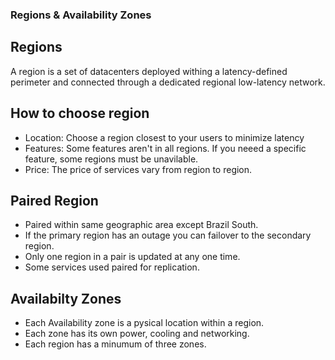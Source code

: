 ### Regions & Availability Zones

## Regions
A region is a set of datacenters deployed withing a latency-defined perimeter and connected through a dedicated regional low-latency network.

## How to choose region
  - Location: Choose a region closest to your users to minimize latency
  - Features: Some features aren't in all regions. If you neeed a specific feature, some regions must be unavilable.
  - Price: The price of services vary from region to region.

## Paired Region
  - Paired within same geographic area except Brazil South.
  - If the primary region has an outage you can failover to the secondary region.
  - Only one region in a pair is updated at any one time.
  - Some services used paired for replication.

## Availabilty Zones
  - Each Availability zone is a pysical location within a region.
  - Each zone has its own power, cooling and networking.
  - Each region has a minumum of three zones.

